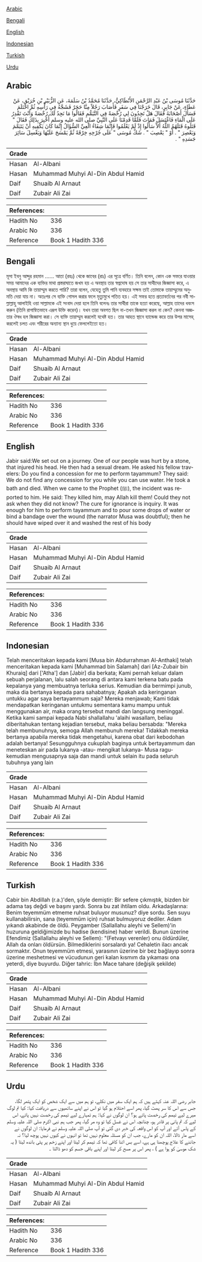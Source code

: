 [Arabic](#arabic)

[Bengali](#bengali)

[English](#english)

[Indonesian](#indonesian)

[Turkish](#turkish)

[Urdu](#urdu)

## Arabic


<div dir="rtl" lang="ar" style={{fontSize:'larger',backgroundColor:'#f8f9fa',padding:20}}>
حَدَّثَنَا مُوسَى بْنُ عَبْدِ الرَّحْمَنِ الأَنْطَاكِيُّ، حَدَّثَنَا مُحَمَّدُ بْنُ سَلَمَةَ، عَنِ الزُّبَيْرِ بْنِ خُرَيْقٍ، عَنْ عَطَاءٍ، عَنْ جَابِرٍ، قَالَ خَرَجْنَا فِي سَفَرٍ فَأَصَابَ رَجُلاً مِنَّا حَجَرٌ فَشَجَّهُ فِي رَأْسِهِ ثُمَّ احْتَلَمَ فَسَأَلَ أَصْحَابَهُ فَقَالَ هَلْ تَجِدُونَ لِي رُخْصَةً فِي التَّيَمُّمِ فَقَالُوا مَا نَجِدُ لَكَ رُخْصَةً وَأَنْتَ تَقْدِرُ عَلَى الْمَاءِ فَاغْتَسَلَ فَمَاتَ فَلَمَّا قَدِمْنَا عَلَى النَّبِيِّ صلى الله عليه وسلم أُخْبِرَ بِذَلِكَ فَقَالَ ‏"‏ قَتَلُوهُ قَتَلَهُمُ اللَّهُ أَلاَّ سَأَلُوا إِذْ لَمْ يَعْلَمُوا فَإِنَّمَا شِفَاءُ الْعِيِّ السُّؤَالُ إِنَّمَا كَانَ يَكْفِيهِ أَنْ يَتَيَمَّمَ وَيَعْصِرَ ‏"‏ ‏.‏ أَوْ ‏"‏ يَعْصِبَ ‏"‏ ‏.‏ شَكَّ مُوسَى ‏"‏ عَلَى جُرْحِهِ خِرْقَةً ثُمَّ يَمْسَحَ عَلَيْهَا وَيَغْسِلَ سَائِرَ جَسَدِهِ ‏"‏ ‏.‏
</div>
<div style={{backgroundColor:'#f8f9fa',padding:20, marginBottom: 10}}><table> <thead> <tr> <th>Grade</th> <th></th> </tr> </thead> <tbody> <tr><td>Hasan</td><td>Al-Albani</td></tr><tr><td>Hasan</td><td>Muhammad Muhyi Al-Din Abdul Hamid</td></tr><tr><td>Daif</td><td>Shuaib Al Arnaut</td></tr><tr><td>Daif</td><td>Zubair Ali Zai</td></tr></tbody></table><table> <thead> <tr> <th>References:</th> <th></th> </tr> </thead> <tbody><tr><td>Hadith No</td><td>336</td></tr><tr><td>Arabic No</td><td>336</td></tr><tr><td>Reference</td><td>Book 1 Hadith 336</td></tr></tbody></table></div>

## Bengali


<div dir="ltr" lang="bn" style={{fontSize:'larger',backgroundColor:'#f8f9fa',padding:20}}>
মূসা ইবনু আব্দুর রহমান ...... আতা (রহঃ) থেকে জাবের (রাঃ) এর সূত্রে বর্ণিত। তিনি বলেন, কোন এক সফরে যাওয়ার সময় আমাদের এক ব্যক্তির মাথা প্রস্তরাঘাতে জখম হয় এ অবস্থায় তার স্বপ্নদোষ হয় সে তার সাথীদের জিজ্ঞাসা করে, এ অবস্থায় আমি কি তায়াম্মুম করতে পারি? তারা বলেন, যেহেতু তুমি পানি ব্যবহারে সক্ষম তাই তোমাকে তায়াম্মুমের অনুমতি দেয়া যায় না। অতঃপর সে ব্যক্তি গোসল করার ফলে মৃত্যুমুখে পতিত হয়। এই সফর হতে প্রত্যাবর্তনের পর নবী সাল্লাল্লাহু আলাইহি ওয়া সাল্লামকে এই সংবাদ দেয়া হলে তিনি বলেনঃ তার সাথীরা তাকে হত্যা করেছে, আল্লাহ তাদের ধবংস করুন (তিনি রাগান্বিতভাবে এরূপ উক্তি করেন)। যখন তারা অবগত ছিল না-তখন জিজ্ঞাসা করল না কেন? কেননা অজ্ঞতার ঔষধ হল জিজ্ঞাসা করা। সে ব্যক্তি তায়াম্মুম করলেই যথেষ্ট হত। তার আহত স্থানে ব্যান্ডেজ করে তার উপর মাসেহ্ করলেই চলত এবং শরীরের অন্যান্য স্থান ধুয়ে ফেললেইতো হত।
</div>
<div style={{backgroundColor:'#f8f9fa',padding:20, marginBottom: 10}}><table> <thead> <tr> <th>Grade</th> <th></th> </tr> </thead> <tbody> <tr><td>Hasan</td><td>Al-Albani</td></tr><tr><td>Hasan</td><td>Muhammad Muhyi Al-Din Abdul Hamid</td></tr><tr><td>Daif</td><td>Shuaib Al Arnaut</td></tr><tr><td>Daif</td><td>Zubair Ali Zai</td></tr></tbody></table><table> <thead> <tr> <th>References:</th> <th></th> </tr> </thead> <tbody><tr><td>Hadith No</td><td>336</td></tr><tr><td>Arabic No</td><td>336</td></tr><tr><td>Reference</td><td>Book 1 Hadith 336</td></tr></tbody></table></div>

## English


<div dir="ltr" lang="en" style={{fontSize:'larger',backgroundColor:'#f8f9fa',padding:20}}>
Jabir said:We set out on a journey. One of our people was hurt by a stone, that injured his head. He then had a sexual dream. He asked his fellow travelers: Do you find a concession for me to perform tayammum? They said: We do not find any concession for you while you can use water. He took a bath and died. When we came to the Prophet (ﷺ), the incident was reported to him. He said: They killed him, may Allah kill them! Could they not ask when they did not know? The cure for ignorance is inquiry. It was enough for him to perform tayammum and to pour some drops of water or bind a bandage over the wound (the narrator Musa was doubtful); then he should have wiped over it and washed the rest of his body
</div>
<div style={{backgroundColor:'#f8f9fa',padding:20, marginBottom: 10}}><table> <thead> <tr> <th>Grade</th> <th></th> </tr> </thead> <tbody> <tr><td>Hasan</td><td>Al-Albani</td></tr><tr><td>Hasan</td><td>Muhammad Muhyi Al-Din Abdul Hamid</td></tr><tr><td>Daif</td><td>Shuaib Al Arnaut</td></tr><tr><td>Daif</td><td>Zubair Ali Zai</td></tr></tbody></table><table> <thead> <tr> <th>References:</th> <th></th> </tr> </thead> <tbody><tr><td>Hadith No</td><td>336</td></tr><tr><td>Arabic No</td><td>336</td></tr><tr><td>Reference</td><td>Book 1 Hadith 336</td></tr></tbody></table></div>

## Indonesian


<div dir="ltr" lang="id" style={{fontSize:'larger',backgroundColor:'#f8f9fa',padding:20}}>
Telah menceritakan kepada kami [Musa bin Abdurrahman Al-Anthaki] telah menceritakan kepada kami [Muhammad bin Salamah] dari [Az-Zubair bin Khuraiq] dari ['Atha'] dan [Jabir] dia berkata; Kami pernah keluar dalam sebuah perjalanan, lalu salah seorang di antara kami terkena batu pada kepalanya yang membuatnya terluka serius. Kemudian dia bermimpi junub, maka dia bertanya kepada para sahabatnya; Apakah ada keringanan untukku agar saya bertayammum saja? Mereka menjawab; Kami tidak mendapatkan keringanan untukmu sementara kamu mampu untuk menggunakan air, maka orang tersebut mandi dan langsung meninggal. Ketika kami sampai kepada Nabi shallallahu 'alaihi wasallam, beliau diberitahukan tentang kejadian tersebut, maka beliau bersabda: "Mereka telah membunuhnya, semoga Allah membunuh mereka! Tidakkah mereka bertanya apabila mereka tidak mengetahui, karena obat dari kebodohan adalah bertanya! Sesungguhnya cukuplah baginya untuk bertayammum dan meneteskan air pada lukanya -atau- mengikat lukanya- Musa ragu- kemudian mengusapnya saja dan mandi untuk selain itu pada seluruh tubuhnya yang lain
</div>
<div style={{backgroundColor:'#f8f9fa',padding:20, marginBottom: 10}}><table> <thead> <tr> <th>Grade</th> <th></th> </tr> </thead> <tbody> <tr><td>Hasan</td><td>Al-Albani</td></tr><tr><td>Hasan</td><td>Muhammad Muhyi Al-Din Abdul Hamid</td></tr><tr><td>Daif</td><td>Shuaib Al Arnaut</td></tr><tr><td>Daif</td><td>Zubair Ali Zai</td></tr></tbody></table><table> <thead> <tr> <th>References:</th> <th></th> </tr> </thead> <tbody><tr><td>Hadith No</td><td>336</td></tr><tr><td>Arabic No</td><td>336</td></tr><tr><td>Reference</td><td>Book 1 Hadith 336</td></tr></tbody></table></div>

## Turkish


<div dir="ltr" lang="tr" style={{fontSize:'larger',backgroundColor:'#f8f9fa',padding:20}}>
Cabir bin Abdillah (r.a.)'den, şöyle demiştir: Bir sefere çıkmıştık, bizden bir adama taş değdi ve başını yardı. Sonra bu zat ihtilam oldu. Arkadaşlarına: Benim teyemmüm etmeme ruhsat buluyor musunuz? diye sordu. Sen suyu kullanabilirsin, sana (teyemmüm için) ruhsat bulmuyoruz dediler. Adam yıkandı akabinde de öldü. Peygamber (Sallallahu aleyhi ve Sellem)'in huzuruna geldiğimizde bu hadise (kendisine) haber verildi. Bunun üzerine Efendimiz (Sallallahu aleyhi ve Sellem): "(Fetvayı verenler) onu öldürdüler, Allah da onları öldürsün. Bilmediklerini sorsalardı ya! Cehaletin ilacı ancak sormaktır. Onun teyemmüm etmesi, yarasının üzerine bir bez bağlayıp sonra üzerine meshetmesi ve vücudunun geri kalan kısmım da yıkaması ona yeterdi, diye buyurdu. Diğer tahric: İbn Mace tahare (değişik şekilde)
</div>
<div style={{backgroundColor:'#f8f9fa',padding:20, marginBottom: 10}}><table> <thead> <tr> <th>Grade</th> <th></th> </tr> </thead> <tbody> <tr><td>Hasan</td><td>Al-Albani</td></tr><tr><td>Hasan</td><td>Muhammad Muhyi Al-Din Abdul Hamid</td></tr><tr><td>Daif</td><td>Shuaib Al Arnaut</td></tr><tr><td>Daif</td><td>Zubair Ali Zai</td></tr></tbody></table><table> <thead> <tr> <th>References:</th> <th></th> </tr> </thead> <tbody><tr><td>Hadith No</td><td>336</td></tr><tr><td>Arabic No</td><td>336</td></tr><tr><td>Reference</td><td>Book 1 Hadith 336</td></tr></tbody></table></div>

## Urdu


<div dir="rtl" lang="ur" style={{fontSize:'larger',backgroundColor:'#f8f9fa',padding:20}}>
جابر رضی اللہ عنہ کہتے ہیں کہ ہم ایک سفر میں نکلے، تو ہم میں سے ایک شخص کو ایک پتھر لگا، جس سے اس کا سر پھٹ گیا، پھر اسے احتلام ہو گیا تو اس نے اپنے ساتھیوں سے دریافت کیا: کیا تم لوگ میرے لیے تیمم کی رخصت پاتے ہو؟ ان لوگوں نے کہا: ہم تمہارے لیے تیمم کی رخصت نہیں پاتے، اس لیے کہ تم پانی پر قادر ہو، چنانچہ اس نے غسل کیا تو وہ مر گیا، پھر جب ہم نبی اکرم صلی اللہ علیہ وسلم کے پاس آئے اور آپ کو اس واقعہ کی خبر دی گئی تو آپ صلی اللہ علیہ وسلم نے فرمایا: ان لوگوں نے اسے مار ڈالا، اللہ ان کو مارے، جب ان کو مسئلہ معلوم نہیں تھا تو انہوں نے کیوں نہیں پوچھ لیا؟ نہ جاننے کا علاج پوچھنا ہی ہے، اسے بس اتنا کافی تھا کہ تیمم کر لیتا اور اپنے زخم پر پٹی باندھ لیتا ( یہ شک موسیٰ کو ہوا ہے ) ، پھر اس پر مسح کر لیتا اور اپنے باقی جسم کو دھو ڈالتا ۔
</div>
<div style={{backgroundColor:'#f8f9fa',padding:20, marginBottom: 10}}><table> <thead> <tr> <th>Grade</th> <th></th> </tr> </thead> <tbody> <tr><td>Hasan</td><td>Al-Albani</td></tr><tr><td>Hasan</td><td>Muhammad Muhyi Al-Din Abdul Hamid</td></tr><tr><td>Daif</td><td>Shuaib Al Arnaut</td></tr><tr><td>Daif</td><td>Zubair Ali Zai</td></tr></tbody></table><table> <thead> <tr> <th>References:</th> <th></th> </tr> </thead> <tbody><tr><td>Hadith No</td><td>336</td></tr><tr><td>Arabic No</td><td>336</td></tr><tr><td>Reference</td><td>Book 1 Hadith 336</td></tr></tbody></table></div>